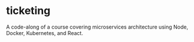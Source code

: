 # ticketing

A code-along of a course covering microservices architecture using Node, Docker, Kubernetes, and React.
